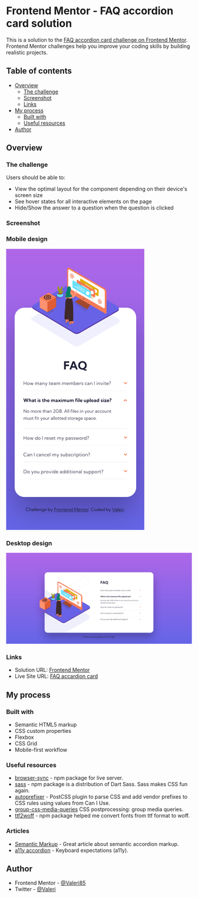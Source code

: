 # Frontend Mentor - FAQ accordion card solution

This is a solution to the [FAQ accordion card challenge on Frontend Mentor](https://www.frontendmentor.io/challenges/faq-accordion-card-XlyjD0Oam). Frontend Mentor challenges help you improve your coding skills by building realistic projects.

## Table of contents

-   [Overview](#overview)
    -   [The challenge](#the-challenge)
    -   [Screenshot](#screenshot)
    -   [Links](#links)
-   [My process](#my-process)
    -   [Built with](#built-with)
    -   [Useful resources](#useful-resources)
-   [Author](#author)

## Overview

### The challenge

Users should be able to:

-   View the optimal layout for the component depending on their device's screen size
-   See hover states for all interactive elements on the page
-   Hide/Show the answer to a question when the question is clicked

### Screenshot

### Mobile design

![](./screenshot-mobile.png)

### Desktop design

![](./screenshot-desktop.png)

### Links

-   Solution URL: [Frontend Mentor](https://www.frontendmentor.io/solutions/faq-accordion-card-d4xbkUyKk)
-   Live Site URL: [FAQ accardion card](https://faq-accordion-card-front-end.netlify.app/)

## My process

### Built with

-   Semantic HTML5 markup
-   CSS custom properties
-   Flexbox
-   CSS Grid
-   Mobile-first workflow

### Useful resources

-   [browser-sync](https://www.npmjs.com/package/browser-sync) - npm package for live server.
-   [sass](https://www.npmjs.com/package/sass) - npm package is a distribution of Dart Sass. Sass makes CSS fun again.
-   [autoprefixer](https://www.npmjs.com/package/autoprefixer) - PostCSS plugin to parse CSS and add vendor prefixes to CSS rules using values from Can I Use.
-   [group-css-media-queries](https://www.npmjs.com/package/group-css-media-queries) CSS postprocessing: group media queries.
-   [ttf2woff](https://www.npmjs.com/package/ttf2woff) - npm package helped me convert fonts from ttf format to woff.

### Articles

-   [Semantic Markup](https://www.sarasoueidan.com/blog/accordion-markup/) - Great article about semantic accordion markup.
-   [a11y accordion](https://davatron5000.github.io/a11y-nutrition-cards/components/accordion) - Keyboard expectations (a11y).

## Author

-   Frontend Mentor - [@Valeri85](https://www.frontendmentor.io/profile/Valeri85)
-   Twitter - [@Valeri](https://www.twitter.com/Valeri79125128)
